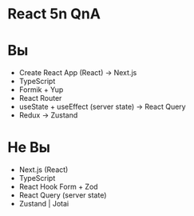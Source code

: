 # React 5n QnA

# Вы

- Create React App (React) -> Next.js
- TypeScript
- Formik + Yup
- React Router
- useState + useEffect (server state) -> React Query
- Redux -> Zustand

# Не Вы

- Next.js (React)
- TypeScript
- React Hook Form + Zod
- React Query (server state)
- Zustand | Jotai
